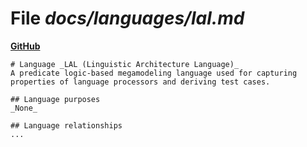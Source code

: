 # File _docs/languages/lal.md_
**[GitHub](https://github.com/softlang/yas/blob/master/docs/languages/lal.md)**
```
# Language _LAL (Linguistic Architecture Language)_
A predicate logic-based megamodeling language used for capturing properties of language processors and deriving test cases.

## Language purposes
_None_

## Language relationships
...
```
